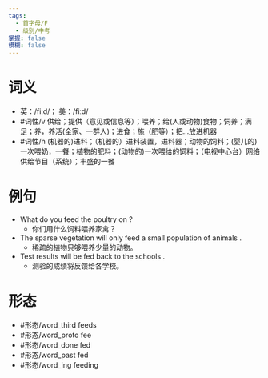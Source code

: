 ```yaml
---
tags:
  - 首字母/F
  - 级别/中考
掌握: false
模糊: false
---
```

# 词义
- 英：/fiːd/； 美：/fiːd/
- #词性/v  供给；提供（意见或信息等）；喂养；给(人或动物)食物；饲养；满足；养，养活(全家、一群人)；进食；施（肥等）；把…放进机器
- #词性/n  (机器的)进料；（机器的）进料装置，进料器；动物的饲料；(婴儿的)一次喂奶，一餐；植物的肥料；(动物的)一次喂给的饲料；（电视中心台）网络供给节目（系统）；丰盛的一餐
# 例句
- What do you feed the poultry on ?
	- 你们用什么饲料喂养家禽？
- The sparse vegetation will only feed a small population of animals .
	- 稀疏的植物只够喂养少量的动物。
- Test results will be fed back to the schools .
	- 测验的成绩将反馈给各学校。
# 形态
- #形态/word_third feeds
- #形态/word_proto fee
- #形态/word_done fed
- #形态/word_past fed
- #形态/word_ing feeding
